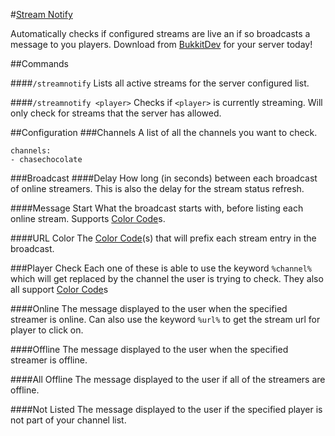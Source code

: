 #[Stream Notify][BukkitDev]


Automatically checks if configured streams are live an if so broadcasts a message to you players. Download from [BukkitDev] for your server today!


##Commands

####`/streamnotify`
Lists all active streams for the server configured list.

####`/streamnotify <player>`
Checks if `<player>` is currently streaming. Will only check for streams that the server has allowed.

##Configuration
###Channels
A list of all the channels you want to check.

```
channels:
- chasechocolate
```

###Broadcast
####Delay
How long (in seconds) between each broadcast of online streamers. This is also the delay for the stream status refresh.

####Message Start
What the broadcast starts with, before listing each online stream. Supports [Color Code]s.

####URL Color
The [Color Code]\(s) that will prefix each stream entry in the broadcast.

###Player Check
Each one of these is able to use the keyword `%channel%` which will get replaced by the channel the user is trying to check. They also all support [Color Code]s

####Online
The message displayed to the user when the specified streamer is online. Can also use the keyword `%url%` to get the stream url for player to click on.

####Offline
The message displayed to the user when the specified streamer is offline.

####All Offline
The message displayed to the user if all of the streamers are offline.

####Not Listed
The message displayed to the user if the specified player is not part of your channel list.


[BukkitDev]: http://dev.bukkit.org/bukkit-plugins/streamnotify/
[Color Code]: http://minecraft.gamepedia.com/Formatting_codes